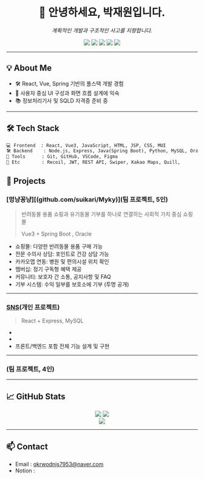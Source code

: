 <h1 align="center">👋 안녕하세요, 박재원입니다.</h1>
<p align="center"><i>계획적인 개발과 구조적인 사고를 지향합니다.</i></p>

<p align="center">
  <img src="https://img.shields.io/badge/React-61DAFB?style=for-the-badge&logo=react&logoColor=black"/>
  <img src="https://img.shields.io/badge/Vue.js-4FC08D?style=for-the-badge&logo=vue.js&logoColor=white"/>
  <img src="https://img.shields.io/badge/SpringBoot-6DB33F?style=for-the-badge&logo=springboot&logoColor=white"/>
  <img src="https://img.shields.io/badge/Node.js-339933?style=for-the-badge&logo=node.js&logoColor=white"/>
  <img src="https://img.shields.io/badge/MySQL-4479A1?style=for-the-badge&logo=mysql&logoColor=white"/>
</p>

---

## 💡 About Me

- 🛠 React, Vue, Spring 기반의 풀스택 개발 경험  
- 🎨 사용자 중심 UI 구성과 화면 흐름 설계에 익숙  
- 📚 정보처리기사 및 SQLD 자격증 준비 중

---

## 🛠 Tech Stack

```txt
💻 Frontend  : React, Vue3, JavaScript, HTML, JSP, CSS, MUI  
🛠 Backend    : Node.js, Express, Java(Spring Boot), Python, MySQL, Oracle  
🧰 Tools      : Git, GitHub, VSCode, Figma  
🔐 Etc        : Recoil, JWT, REST API, Swiper, Kakao Maps, Quill,
```

## 📌 Projects

### [멍냥꽁냥][(github.com/suikari/Myky)](팀 프로젝트, 5인)
> 반려동물 용품 쇼핑과 유기동물 기부를 하나로 연결하는 사회적 가치 중심 쇼핑몰
> 
> Vue3 + Spring Boot , Oracle

- 쇼핑몰: 다양한 반려동물 용품 구매 가능
- 전문 수의사 상담: 포인트로 건강 상담 가능
- 카카오맵 연동: 병원 및 편의시설 위치 확인
- 멤버십: 정기 구독형 혜택 제공
- 커뮤니티: 보호자 간 소통, 공지사항 및 FAQ
- 기부 시스템: 수익 일부를 보호소에 기부 (투명 공개)

---

### [SNS](https://github.com/latte28/react_project)(개인 프로젝트)
> 
> React + Express, MySQL

- 
- 
- 프론트/백엔드 포함 전체 기능 설계 및 구현

---
### []()(팀 프로젝트, 4인)



---

## 📈 GitHub Stats

<p align="center">
  <img src="https://github-readme-stats.vercel.app/api?username=latte28&show_icons=true&theme=default"/>
  <img src="https://github-readme-stats.vercel.app/api/top-langs/?username=latte28&layout=compact"/>
  <br/>
  <img src="https://github-readme-streak-stats.herokuapp.com?user=latte28"/>
</p>


---

## 📫 Contact

- Email : qkrwodnjs7953@naver.com
- Notion : 

